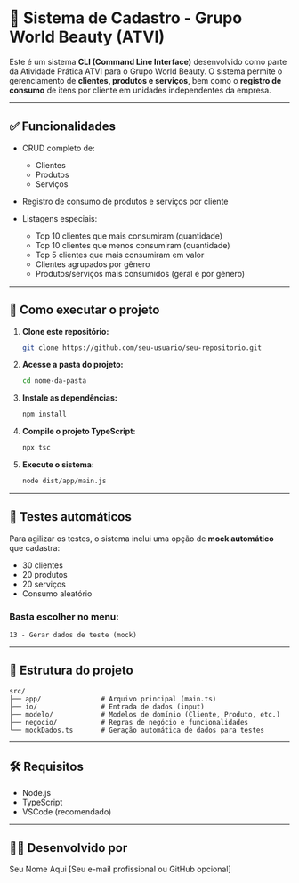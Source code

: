 # 💅 Sistema de Cadastro - Grupo World Beauty (ATVI)

Este é um sistema **CLI (Command Line Interface)** desenvolvido como parte da Atividade Prática ATVI para o Grupo World Beauty. O sistema permite o gerenciamento de **clientes, produtos e serviços**, bem como o **registro de consumo** de itens por cliente em unidades independentes da empresa.

---

## ✅ Funcionalidades

* CRUD completo de:

  * Clientes
  * Produtos
  * Serviços
* Registro de consumo de produtos e serviços por cliente
* Listagens especiais:

  * Top 10 clientes que mais consumiram (quantidade)
  * Top 10 clientes que menos consumiram (quantidade)
  * Top 5 clientes que mais consumiram em valor
  * Clientes agrupados por gênero
  * Produtos/serviços mais consumidos (geral e por gênero)

---

## 🚀 Como executar o projeto

1. **Clone este repositório:**

   ```bash
   git clone https://github.com/seu-usuario/seu-repositorio.git
   ```

2. **Acesse a pasta do projeto:**

   ```bash
   cd nome-da-pasta
   ```

3. **Instale as dependências:**

   ```bash
   npm install
   ```

4. **Compile o projeto TypeScript:**

   ```bash
   npx tsc
   ```

5. **Execute o sistema:**

   ```bash
   node dist/app/main.js
   ```

---

## 🧪 Testes automáticos

Para agilizar os testes, o sistema inclui uma opção de **mock automático** que cadastra:

* 30 clientes
* 20 produtos
* 20 serviços
* Consumo aleatório

### Basta escolher no menu:

```
13 - Gerar dados de teste (mock)
```

---

## 📁 Estrutura do projeto

```
src/
├── app/               # Arquivo principal (main.ts)
├── io/                # Entrada de dados (input)
├── modelo/            # Modelos de domínio (Cliente, Produto, etc.)
├── negocio/           # Regras de negócio e funcionalidades
└── mockDados.ts       # Geração automática de dados para testes
```

---

## 🛠 Requisitos

* Node.js
* TypeScript
* VSCode (recomendado)

---

## 👨‍💼 Desenvolvido por

Seu Nome Aqui
\[Seu e-mail profissional ou GitHub opcional]
